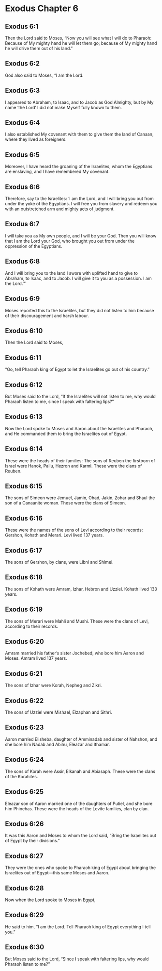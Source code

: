 # Exodus Chapter 6

## Exodus 6:1

Then the Lord said to Moses, “Now you will see what I will do to Pharaoh: Because of My mighty hand he will let them go; because of My mighty hand he will drive them out of his land.”

## Exodus 6:2

God also said to Moses, “I am the Lord.

## Exodus 6:3

I appeared to Abraham, to Isaac, and to Jacob as God Almighty, but by My name ‘the Lord’ I did not make Myself fully known to them.

## Exodus 6:4

I also established My covenant with them to give them the land of Canaan, where they lived as foreigners.

## Exodus 6:5

Moreover, I have heard the groaning of the Israelites, whom the Egyptians are enslaving, and I have remembered My covenant.

## Exodus 6:6

Therefore, say to the Israelites: ‘I am the Lord, and I will bring you out from under the yoke of the Egyptians. I will free you from slavery and redeem you with an outstretched arm and mighty acts of judgment.

## Exodus 6:7

I will take you as My own people, and I will be your God. Then you will know that I am the Lord your God, who brought you out from under the oppression of the Egyptians.

## Exodus 6:8

And I will bring you to the land I swore with uplifted hand to give to Abraham, to Isaac, and to Jacob. I will give it to you as a possession. I am the Lord.’”

## Exodus 6:9

Moses reported this to the Israelites, but they did not listen to him because of their discouragement and harsh labour.

## Exodus 6:10

Then the Lord said to Moses,

## Exodus 6:11

“Go, tell Pharaoh king of Egypt to let the Israelites go out of his country.”

## Exodus 6:12

But Moses said to the Lord, “If the Israelites will not listen to me, why would Pharaoh listen to me, since I speak with faltering lips?”

## Exodus 6:13

Now the Lord spoke to Moses and Aaron about the Israelites and Pharaoh, and He commanded them to bring the Israelites out of Egypt.

## Exodus 6:14

These were the heads of their families: The sons of Reuben the firstborn of Israel were Hanok, Pallu, Hezron and Karmi. These were the clans of Reuben.

## Exodus 6:15

The sons of Simeon were Jemuel, Jamin, Ohad, Jakin, Zohar and Shaul the son of a Canaanite woman. These were the clans of Simeon.

## Exodus 6:16

These were the names of the sons of Levi according to their records: Gershon, Kohath and Merari. Levi lived 137 years.

## Exodus 6:17

The sons of Gershon, by clans, were Libni and Shimei.

## Exodus 6:18

The sons of Kohath were Amram, Izhar, Hebron and Uzziel. Kohath lived 133 years.

## Exodus 6:19

The sons of Merari were Mahli and Mushi. These were the clans of Levi, according to their records.

## Exodus 6:20

Amram married his father’s sister Jochebed, who bore him Aaron and Moses. Amram lived 137 years.

## Exodus 6:21

The sons of Izhar were Korah, Nepheg and Zikri.

## Exodus 6:22

The sons of Uzziel were Mishael, Elzaphan and Sithri.

## Exodus 6:23

Aaron married Elisheba, daughter of Amminadab and sister of Nahshon, and she bore him Nadab and Abihu, Eleazar and Ithamar.

## Exodus 6:24

The sons of Korah were Assir, Elkanah and Abiasaph. These were the clans of the Korahites.

## Exodus 6:25

Eleazar son of Aaron married one of the daughters of Putiel, and she bore him Phinehas. These were the heads of the Levite families, clan by clan.

## Exodus 6:26

It was this Aaron and Moses to whom the Lord said, “Bring the Israelites out of Egypt by their divisions.”

## Exodus 6:27

They were the ones who spoke to Pharaoh king of Egypt about bringing the Israelites out of Egypt—this same Moses and Aaron.

## Exodus 6:28

Now when the Lord spoke to Moses in Egypt,

## Exodus 6:29

He said to him, “I am the Lord. Tell Pharaoh king of Egypt everything I tell you.”

## Exodus 6:30

But Moses said to the Lord, “Since I speak with faltering lips, why would Pharaoh listen to me?”
